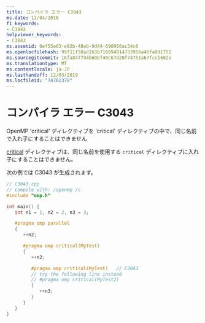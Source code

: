 ```yaml
---
title: コンパイラ エラー C3043
ms.date: 11/04/2016
f1_keywords:
- C3043
helpviewer_keywords:
- C3043
ms.assetid: 0ef55e63-e82b-48eb-9d44-690950ac34c6
ms.openlocfilehash: 95f11f50ad263b716694014753956a46fa9d1751
ms.sourcegitcommit: 16fa847794b60bf40c67d20f74751a67fccb602e
ms.translationtype: MT
ms.contentlocale: ja-JP
ms.lasthandoff: 12/03/2019
ms.locfileid: "74761378"
---
```

# <a name="compiler-error-c3043"></a>コンパイラ エラー C3043

OpenMP 'critical' ディレクティブを 'critical' ディレクティブの中で、同じ名前で入れ子にすることはできません

[critical](../../parallel/openmp/reference/critical.md) ディレクティブは、同じ名前を使用する `critical` ディレクティブに入れ子にすることはできません。

次の例では C3043 が生成されます。

```cpp
// C3043.cpp
// compile with: /openmp /c
#include "omp.h"

int main() {
   int n1 = 1, n2 = 2, n3 = 3;

   #pragma omp parallel
   {
      ++n2;

      #pragma omp critical(MyTest)
      {
         ++n2;

         #pragma omp critical(MyTest)   // C3043
         // try the following line instead
         // #pragma omp critical(MyTest2)
         {
            ++n3;
         }
      }
   }
}
```
